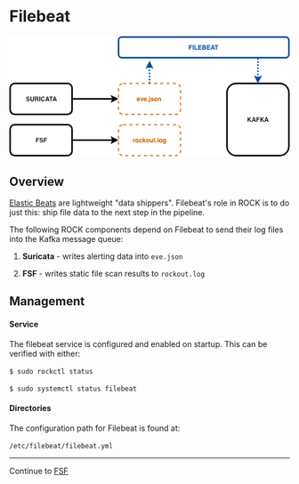 # Filebeat

<p align="center">
<img src="../filebeat-pipeline.png">
</p>


## Overview

[Elastic Beats](https://www.elastic.co/products/beats) are lightweight
"data shippers". Filebeat's role in ROCK is to do just this: ship file data to
the next step in the pipeline.

The following ROCK components depend on Filebeat to send their log files into
the Kafka message queue:  

1. **Suricata** - writes alerting data into `eve.json`  

2. **FSF** - writes static file scan results to `rockout.log`  


## Management

#### Service

The filebeat service is configured and enabled on startup.  This can be verified
with either:  

`$ sudo rockctl status`  

`$ sudo systemctl status filebeat`  


#### Directories

The configuration path for Filebeat is found at:  

`/etc/filebeat/filebeat.yml`


---

Continue to [FSF](./fsf.md)  
